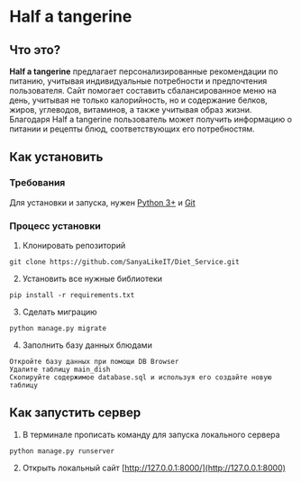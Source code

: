 # Half a tangerine
## Что это?
**Half a tangerine** предлагает персонализированные рекомендации по питанию, учитывая индивидуальные потребности и предпочтения пользователя. Сайт помогает составить сбалансированное меню на день, учитывая не только калорийность, но и содержание белков, жиров, углеводов, витаминов, а также учитывая образ жизни. Благодаря Half a tangerine пользователь может получить информацию о питании и рецепты блюд, соответствующих его потребностям.
## Как установить
### Требования
Для установки и запуска, нужен [Python 3+](https://python.org) и [Git](https://git-scm.com/)
### Процесс установки
1. Клонировать репозиторий
```
git clone https://github.com/SanyaLikeIT/Diet_Service.git
```
2. Установить все нужные библиотеки
```
pip install -r requirements.txt
```
3. Сделать миграцию
```
python manage.py migrate
```
4. Заполнить базу данных блюдами
```
Откройте базу данных при помощи DB Browser
Удалите таблицу main_dish
Скопируйте содержимое database.sql и используя его создайте новую таблицу
```
## Как запустить сервер
1. В терминале прописать команду для запуска локального сервера 
```
python manage.py runserver
```
2. Открыть локальный сайт [http://127.0.0.1:8000/](http://127.0.0.1:8000)
